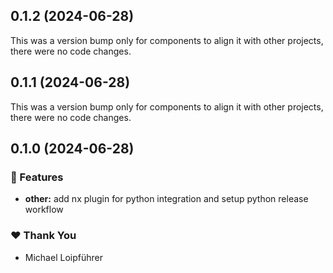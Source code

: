 ## 0.1.2 (2024-06-28)

This was a version bump only for components to align it with other projects, there were no code changes.

## 0.1.1 (2024-06-28)

This was a version bump only for components to align it with other projects, there were no code changes.

## 0.1.0 (2024-06-28)


### 🚀 Features

- **other:** add nx plugin for python integration and setup python release workflow


### ❤️  Thank You

- Michael Loipführer